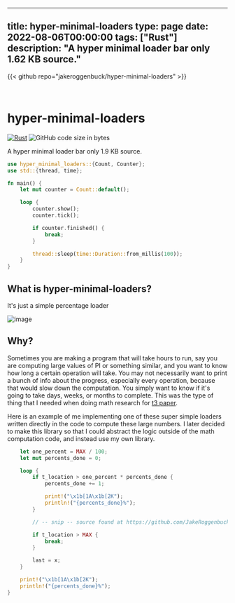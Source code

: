 
---
title: hyper-minimal-loaders
type: page
date: 2022-08-06T00:00:00
tags: ["Rust"]
description: "A hyper minimal loader bar only 1.62 KB source."
---

{{< github repo="jakeroggenbuck/hyper-minimal-loaders" >}}

<br>

# hyper-minimal-loaders

[![Rust](https://img.shields.io/github/actions/workflow/status/jakeroggenbuck/hyper-minimal-loaders/rust.yml?branch=main&style=for-the-badge)](https://github.com/JakeRoggenbuck/hyper-minimal-loaders/actions)
![GitHub code size in bytes](https://img.shields.io/github/languages/code-size/jakeroggenbuck/hyper-minimal-loaders?style=for-the-badge)

A hyper minimal loader bar only 1.9 KB source.

```rs
use hyper_minimal_loaders::{Count, Counter};
use std::{thread, time};

fn main() {
    let mut counter = Count::default();

    loop {
        counter.show();
        counter.tick();

        if counter.finished() {
            break;
        }

        thread::sleep(time::Duration::from_millis(100));
    }
}
```

## What is hyper-minimal-loaders?
It's just a simple percentage loader

![image](https://github.com/JakeRoggenbuck/loader-test/assets/35516367/b9fb9b1b-7948-416f-9aa9-6d0d58f1612a)

## Why?
Sometimes you are making a program that will take hours to run, say you are computing large values of PI or something similar, and you want to know how long a certain operation will take. You may not necessarily want to print a bunch of info about the progress, especially every operation, because that would slow down the computation. You simply want to know if it's going to take days, weeks, or months to complete. This was the type of thing that I needed when doing math research for [t3 paper](https://github.com/JakeRoggenbuck/T3-Paper-Code).

Here is an example of me implementing one of these super simple loaders written directly in the code to compute these large numbers.
I later decided to make this library so that I could abstract the logic outside of the math computation code, and instead use my own library.

```rs
    let one_percent = MAX / 100;
    let mut percents_done = 0;

    loop {
        if t_location > one_percent * percents_done {
            percents_done += 1;

            print!("\x1b[1A\x1b[2K");
            println!("{percents_done}%");
        }

        // -- snip -- source found at https://github.com/JakeRoggenbuck/T3-Paper-Code/blob/main/rl-3-ratio/src/main.rs

        if t_location > MAX {
            break;
        }

        last = x;
    }

    print!("\x1b[1A\x1b[2K");
    println!("{percents_done}%");
}
```
